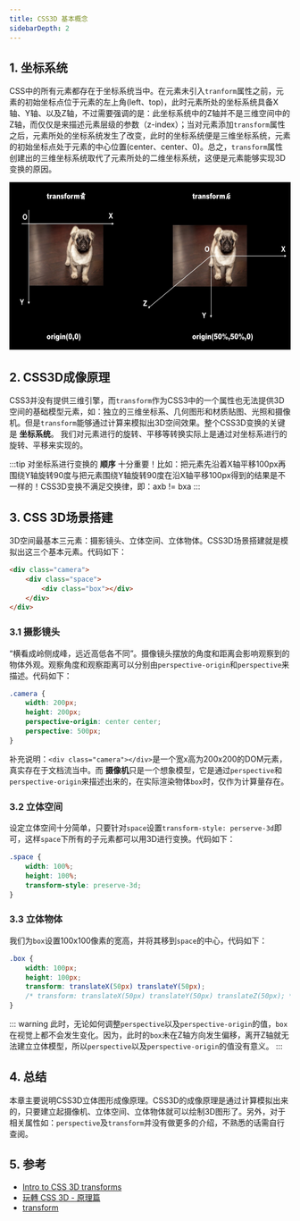 ```yaml
---
title: CSS3D 基本概念 
sidebarDepth: 2
---
```

## 1. 坐标系统

CSS中的所有元素都存在于坐标系统当中。在元素未引入`tranform`属性之前，元素的初始坐标点位于元素的左上角(left、top)，此时元素所处的坐标系统具备X轴、Y轴、以及Z轴，不过需要强调的是：此坐标系统中的Z轴并不是三维空间中的Z轴，而仅仅是来描述元素层级的参数（z-index）；当对元素添加`transform`属性之后，元素所处的坐标系统发生了改变，此时的坐标系统便是三维坐标系统，元素的初始坐标点处于元素的中心位置(center、center、0)。总之，`transform`属性创建出的三维坐标系统取代了元素所处的二维坐标系统，这便是元素能够实现3D变换的原因。

<img src="./img/3dcoor.jpg" width="644" height="300">

## 2. CSS3D成像原理

CSS3并没有提供三维引擎，而`transform`作为CSS3中的一个属性也无法提供3D空间的基础模型元素，如：独立的三维坐标系、几何图形和材质贴图、光照和摄像机。但是`transform`能够通过计算来模拟出3D空间效果。整个CSS3D变换的关键是 **坐标系统**。 我们对元素进行的旋转、平移等转换实际上是通过对坐标系进行的旋转、平移来实现的。

:::tip
对坐标系进行变换的 **顺序** 十分重要！比如：把元素先沿着X轴平移100px再围绕Y轴旋转90度与把元素围绕Y轴旋转90度在沿X轴平移100px得到的结果是不一样的！CSS3D变换不满足交换律，即：axb != bxa
:::

## 3. CSS 3D场景搭建

3D空间最基本三元素：摄影镜头、立体空间、立体物体。CSS3D场景搭建就是模拟出这三个基本元素。代码如下：

```html
<div class="camera">
    <div class="space">
        <div class="box"></div>
    </div>
</div>
```

### 3.1 摄影镜头

“横看成岭侧成峰，远近高低各不同”。摄像镜头摆放的角度和距离会影响观察到的物体外观。观察角度和观察距离可以分别由`perspective-origin`和`perspective`来描述。代码如下：

```css
.camera {
    width: 200px;
    height: 200px;
    perspective-origin: center center;
    perspective: 500px;
}
```
补充说明：`<div class="camera"></div>`是一个宽x高为200x200的DOM元素，真实存在于文档流当中。而 **摄像机**只是一个想象模型，它是通过`perspective`和`perspective-origin`来描述出来的，在实际渲染物体`box`时，仅作为计算量存在。

### 3.2 立体空间

设定立体空间十分简单，只要针对`space`设置`transform-style: perserve-3d`即可，这样`space`下所有的子元素都可以用3D进行变换。代码如下：

```css
.space {
    width: 100%;
    height: 100%;
    transform-style: preserve-3d;
}
```

### 3.3 立体物体

我们为`box`设置100x100像素的宽高，并将其移到`space`的中心，代码如下：

```css
.box {
    width: 100px;
    height: 100px;
    transform: translateX(50px) translateY(50px);
    /* transform: translateX(50px) translateY(50px) translateZ(50px); */
}
```
::: warning
此时，无论如何调整`perspective`以及`perspective-origin`的值，`box`在视觉上都不会发生变化。因为，此时的`box`未在Z轴方向发生偏移，离开Z轴就无法建立立体模型，所以`perspective`以及`perspective-origin`的值没有意义。
:::

<CSS3-c02/>


## 4. 总结

本章主要说明CSS3D立体图形成像原理。CSS3D的成像原理是通过计算模拟出来的，只要建立起摄像机、立体空间、立体物体就可以绘制3D图形了。另外，对于相关属性如：`perspective`及`transform`并没有做更多的介绍，不熟悉的话需自行查阅。

## 5. 参考

* [Intro to CSS 3D transforms](https://3dtransforms.desandro.com/perspective)
* [玩轉 CSS 3D - 原理篇](http://www.oxxostudio.tw/articles/201506/css-3d.html)
* [transform](https://tympanus.net/codrops/css_reference/transform/)
